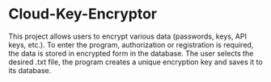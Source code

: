 # Cloud-Key-Encryptor
This project allows users to encrypt various data (passwords, keys, API keys, etc.). To enter the program, authorization or registration is required, the data is stored in encrypted form in the database. The user selects the desired .txt file, the program creates a unique encryption key and saves it to its database.
